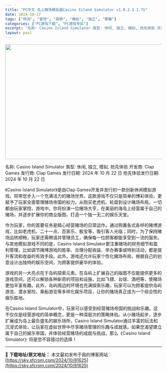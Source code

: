 ```yaml
---
title: "PC中文 岛上赌场模拟器Casino Island Simulator v1.0.2.1 1.7G"
date: 2024-10-27
tags: ["休闲", "冒险", "探索", "模拟", "独立", "策略"]
categories: ["PC游戏下载", "PC游戏专区"]
excerpt: "名称: Casino Island Simulator 类型: 休闲, 独立, 模拟, 抢先体验 开发商: Clap Games 发行商: Clap Games 发行日期: 2024 年 10 月 22 日 抢先体验发行日期: 2024 年 10 月 22 日 《Casino Island Simu&hellip;"
layout: post
---
```


<img class="aligncenter size-full wp-image-81626" src="https://sky.sfcrom.com/wp-content/uploads/2024/10/2024102702262577.webp" alt="" width="660" height="370" />

名称: Casino Island Simulator
类型: 休闲, 独立, 模拟, 抢先体验
开发商: Clap Games
发行商: Clap Games
发行日期: 2024 年 10 月 22 日
抢先体验发行日期: 2024 年 10 月 22 日

《Casino Island Simulator》是由Clap Games开发并发行的一款创新休闲模拟游戏，将带您步入一个充满活力的赌场世界。这款游戏不仅只是简单的博彩体验，更赋予了玩家全面管理赌场帝国的权力。从购买老虎机、轮盘到设计赌场布局，一切都由玩家掌控。游戏中，你将扮演一位赌场大亨，在美丽的海岛上经营属于自己的赌场，并逐步扩展你的商业版图，打造一个独一无二的娱乐天堂。

作为玩家，你的首要任务是精心经营赌场的日常运作。通过购置各式各样的赌博游戏，比如老虎机、二十一点、百家乐、骰宝等，吸引客人光临；同时，为了保持赌场运转顺畅，玩家还需聘请并管理员工，确保每一位顾客都能享受到一流的服务。与其他模拟游戏不同的是，Casino Island Simulator更注重赌场的财务细节和盈利管理，比如调节赌博游戏的胜率、合理分配收益、举办赛事或特别活动，都是提升客流和收益的有效手段。此外，游戏还允许玩家个性化赌场布局，根据自己的创意设计出独特的娱乐空间，为顾客提供豪华的体验。

游戏的另一大亮点在于岛屿探索元素。在岛屿上扩展自己的版图不仅能提供更多的游戏空间，还可以解锁各种新奇的项目和设施，比如飞镖、台球、酒吧等，使赌场更加丰富有趣。此外，岛屿周边的环境也充满探索乐趣，玩家可以为顾客提供岛屿游览、潜水冒险、乘船游览等多样化娱乐项目，让你的赌场真正成为一个综合性的娱乐胜地。

在Casino Island Simulator中，玩家可以感受到经营赌场帝国的挑战和乐趣。这不仅仅是经营游戏的简单概念，更是一种深层次的策略体验。从小赌场起步，逐步扩展成为岛上最负盛名的娱乐场所，Casino Island Simulator通过丰富的玩法和沉浸式体验，让玩家在虚拟世界中尽享赌场管理的乐趣与成就感。如果您渴望建立属于自己的娱乐帝国，并体验经营赌场的成就与挑战，那么《Casino Island Simulator》将是您不容错过的选择！

---
📖 **下载地址/原文地址：** 本文最初发布于我的博客网站：[https://sky.sfcrom.com/2024/10/81625](https://sky.sfcrom.com/2024/10/81625)
